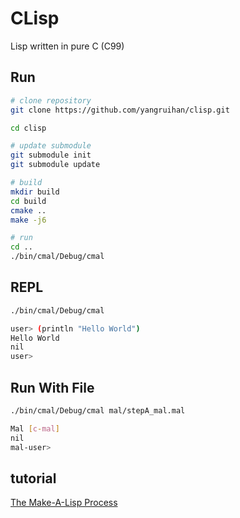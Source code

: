 # CLisp

Lisp written in pure C (C99)

## Run

```sh
# clone repository
git clone https://github.com/yangruihan/clisp.git

cd clisp

# update submodule
git submodule init
git submodule update

# build
mkdir build
cd build
cmake ..
make -j6

# run
cd ..
./bin/cmal/Debug/cmal
```

## REPL

```sh
./bin/cmal/Debug/cmal

user> (println "Hello World")
Hello World
nil
user>
```

## Run With File

```sh
./bin/cmal/Debug/cmal mal/stepA_mal.mal

Mal [c-mal]
nil
mal-user>
```

## tutorial

[The Make-A-Lisp Process](https://github.com/kanaka/mal/blob/master/process/guide.md)